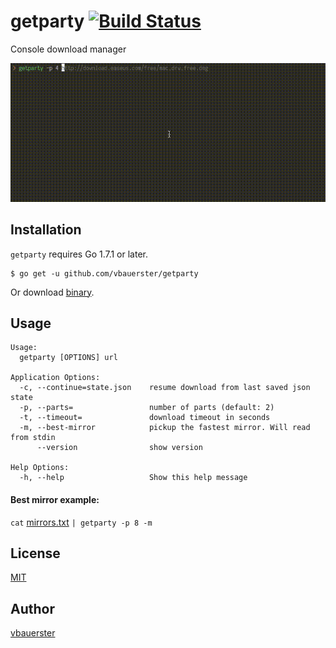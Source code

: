 # getparty [![Build Status](https://travis-ci.org/vbauerster/getparty.svg?branch=master)](https://travis-ci.org/vbauerster/getparty)

Console download manager

![showcase](showcase.gif)

## Installation
`getparty` requires Go 1.7.1 or later.
```
$ go get -u github.com/vbauerster/getparty
```
Or download [binary](https://github.com/vbauerster/getparty/releases/latest).

## Usage

```
Usage:
  getparty [OPTIONS] url

Application Options:
  -c, --continue=state.json    resume download from last saved json state
  -p, --parts=                 number of parts (default: 2)
  -t, --timeout=               download timeout in seconds
  -m, --best-mirror            pickup the fastest mirror. Will read from stdin
      --version                show version

Help Options:
  -h, --help                   Show this help message
```

#### Best mirror example:

`cat` [mirrors.txt](https://github.com/vbauerster/getparty/blob/master/cmd/getparty/mirrors.txt) `| getparty -p 8 -m`

## License

[MIT](https://github.com/vbauerster/getparty/blob/master/LICENSE)

## Author

[vbauerster](https://github.com/vbauerster)

